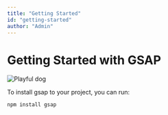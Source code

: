 ```yaml
---
title: "Getting Started"
id: "getting-started"
author: "Admin"
---
```


# Getting Started with GSAP

![Playful dog](https://images.pexels.com/photos/2253275/pexels-photo-2253275.jpeg?auto=compress&cs=tinysrgb&w=1260&h=750&dpr=2)

To install gsap to your project, you can run:

```bash
npm install gsap
```
